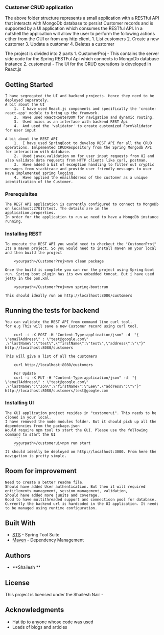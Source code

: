 ### Customer CRUD application

The above folder structure represents a small application with a RESTful API that interacts with MongoDb database to persist Customer records and is supported by a UI application which consumes the RESTful API. 
In a nutshell the application will allow the user to perform the following actions either from the GUI or from any http client. 
	1.	List customers 
	2.	Create a new customer 
	3.	Update a customer 
	4.	Deletes a customer

The project is divided into 2 parts 
	1.	CustomerProj - This contains the server side code for the Spring RESTFul Api which connects to MongoDb database instance 
	2.	customerui - The UI for the CRUD operations is developed in React.js

## Getting Started

	I have segregated the UI and backend projects. Hence they need to be deployed separately.
	A bit about the UI 
		1.	I have used React.js components and specifically the 'create-react-app' module to bring up the framwork.
		2.	Have used ReactRouterDOM for navigation and dynamic routing.
		3.	Used axios as an interface with backend REST Api 
		4.	And used the 'validator' to create customized FormValidator for user input
		
	A bit about the REST API
		1.	I have used SpringBoot to develop REST API for all the CRUD operations. Imlpemented CRUDRespository from the Spring Mongodb API for interaction with database. 
		2.	Used javax.validation on for user input requests from UI and also validate data requests from HTTP clients like curl, postman.
		3.	Have added a bit of exception handling to filter out cryptic messages from stacktrace and provide user friendly messages to user Have implemented spring logging.
		4. 	Have applied the emailAddress of the customer as a unique identification of the Customer.
### Prerequisites

	The REST API application is currently configured to connect to MongoDb on localhost:27017/test. The details are in the application.properties.
	In order for the application to run we need to have a MongoDb instance running.

### Installing REST

	To execute the REST API you would need to checkout the "CustomerProj" 
	Its a maven project. So you would need to install maven on your local and then build the project

```
	<yourpath>/CustomerProj>mvn clean package
```
	Once the build is complete you can run the project using Spring-boot run. Spring boot plugin has its own embedded tomcat. But i have used jetty in the pom.xml

```
	<yourpath>/CustomerProj>mvn spring-boot:run
```

	This should ideally run on http://localhost:8080/customers
	

## Running the tests for backend

	You can validate the REST API from command line curl tool.
	for e.g This will save a new Customer record using curl tool.
```
	curl -i -X POST -H "Content-Type:application/json" -d  "{ \"emailAddress\" : \"test@google.com\" ,\"lastName\":\"test\",\"firstName\":\"test\",\"address\":\"\"}" http://localhost:8080/customers
```
	This will give a list of all the customers
```
	curl http://localhost:8080/customers
```
```
	For Update
	curl -i -X PUT -H "Content-Type:application/json" -d  "{ \"emailAddress\" : \"test@google.com\" ,\"lastName\":\"Jon\",\"firstName\":\"Lee\",\"address\":\"\"}" http://localhost:8080/customers/test@google.com
```
### Installing UI
	The GUI application project resides in "customerui". This needs to be cloned in your local.
	I have removed the node modules folder. But it should pick up all the dependencies from the package.json
	Would require npm tool to start the GUI. Please use the following command to start the UI
		```
		<yourpath>/customerui>npm run start
		```
	It should ideally be deployed on http://localhost:3000. From here the navigation is pretty simple.


## Room for improvement
	Need to create a better readme file.
	Should have added User authentication. But then it will required entitlements management, session management, validation, 
	Should have added more junits and coverage.
	Good to have multithreaded support and connectioon pool for database.
	Currently the backend url is hardcoded in the UI application. It needs to be managed using runtime configuration.
	
## Built With


* [STS](https://spring.io/tools3/sts/all) -  Spring Tool Suite
* [Maven](https://maven.apache.org/) - Dependency Management




## Authors

* **Shailesh ** 


## License

This project is licensed under the Shailesh Nair - 
## Acknowledgments

* Hat tip to anyone whose code was used
* Loads of blogs and articles

